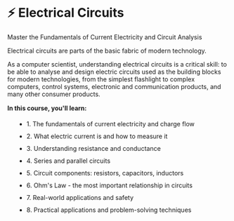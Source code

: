 <div class="header">
            <h1>⚡ Electrical Circuits</h1>
            <p>Master the Fundamentals of Current Electricity and Circuit Analysis</p>
        </div>

<div class="content">        
<p>Electrical circuits are parts of the basic fabric of modern technology.</p>

As a computer scientist, understanding electrical circuits is a critical skill: to be able to analyse and design electric circuits used as the building blocks for modern technologies, from the simplest flashlight to complex computers, control systems, electronic and communication products, and many other consumer products.

<div class="intro-box">
<p style="margin-top: 15px;"><strong>In this course, you'll learn:</strong></p>
    <ul style="margin-top: 10px; margin-left: 20px; line-height: 2;">
                    <li>1. The fundamentals of current electricity and charge flow</li>
                    <li>2. What electric current is and how to measure it</li>
                    <li>3. Understanding resistance and conductance</li>
                    <li>4. Series and parallel circuits</li>
                    <li>5. Circuit components: resistors, capacitors, inductors</li>
                    <li>6. Ohm's Law - the most important relationship in circuits</li>
                    <li>7. Real-world applications and safety</li>
                    <li>8. Practical applications and problem-solving techniques</li>
                </ul>
</div>
</div>



